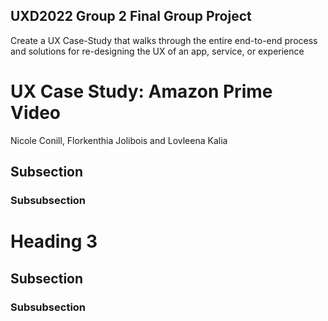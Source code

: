 ## UXD2022 Group 2 Final Group Project

Create a UX Case-Study that walks through the entire end-to-end process and solutions for re-designing the UX of an app, service, or experience

# UX Case Study: Amazon Prime Video
Nicole Conill, Florkenthia Jolibois and Lovleena Kalia

## Subsection

### Subsubsection

# Heading 3

## Subsection

### Subsubsection

